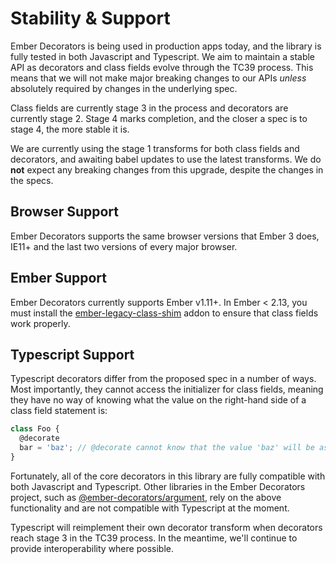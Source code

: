 # Stability & Support

Ember Decorators is being used in production apps today, and the library is
fully tested in both Javascript and Typescript. We aim to maintain a stable API
as decorators and class fields evolve through the TC39 process. This means that
we will not make major breaking changes to our APIs _unless_ absolutely required
by changes in the underlying spec.

Class fields are currently stage 3 in the process and decorators are currently
stage 2. Stage 4 marks completion, and the closer a spec is to stage 4, the more
stable it is.

We are currently using the stage 1 transforms for both class fields and
decorators, and awaiting babel updates to use the latest transforms. We do
**not** expect any breaking changes from this upgrade, despite the changes in
the specs.

## Browser Support

Ember Decorators supports the same browser versions that Ember 3 does, IE11+ and
the last two versions of every major browser.

## Ember Support

Ember Decorators currently supports Ember v1.11+. In Ember < 2.13, you must
install the [ember-legacy-class-shim](https://github.com/pzuraq/ember-legacy-class-shim)
addon to ensure that class fields work properly.

## Typescript Support

Typescript decorators differ from the proposed spec in a number of ways. Most
importantly, they cannot access the initializer for class fields, meaning they
have no way of knowing what the value on the right-hand side of a class field
statement is:

```js
class Foo {
  @decorate
  bar = 'baz'; // @decorate cannot know that the value 'baz' will be assigned to bar
}
```

Fortunately, all of the core decorators in this library are fully compatible
with both Javascript and Typescript. Other libraries in the Ember Decorators
project, such as [@ember-decorators/argument](https://github.com/ember-decorators/argument),
rely on the above functionality and are not compatible with Typescript at the
moment.

Typescript will reimplement their own decorator transform when decorators reach
stage 3 in the TC39 process. In the meantime, we'll continue to provide
interoperability where possible.
